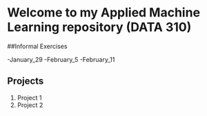 # Welcome to my Applied Machine Learning repository (DATA 310)

##Informal Exercises 

-January_29
-February_5
-February_11

## Projects

1. Project 1
2. Project 2
